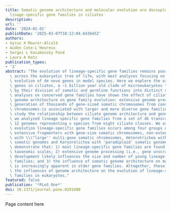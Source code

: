 ```yaml
---
title: Somatic genome architecture and molecular evolution are decoupled in \"young\"
  linage-specific gene families in ciliates
description:
url: ''
date: '2024-01-01'
publishDate: '2025-03-07T18:12:04.643645Z'
authors:
- Xyrus X Maurer-Alcalá
- Auden Cote-L'Heureux
- Sergei L Kosakovsky Pond
- Laura A Katz
publication_types:
- '2'
abstract: "The evolution of lineage-specific gene families remains poorly studied\
  \ across the eukaryotic tree of life, with most analyses focusing on the recent\
  \ evolution of de novo genes in model species. Here we explore the origins of lineage-specific\
  \ genes in ciliates, a ~1 billion year old clade of microeukaryotes that are defined\
  \ by their division of somatic and germline functions into distinct nuclei. Previous\
  \ analyses on conserved gene families have shown the effect of ciliates' unusual\
  \ genome architecture on gene family evolution: extensive genome processing-the\
  \ generation of thousands of gene-sized somatic chromosomes from canonical germline\
  \ chromosomes-is associated with larger and more diverse gene families. To further\
  \ study the relationship between ciliate genome architecture and gene family evolution,\
  \ we analyzed lineage specific gene families from a set of 46 transcriptomes and\
  \ 12 genomes representing x species from eight ciliate classes. We assess how the\
  \ evolution lineage-specific gene families occurs among four groups of ciliates:\
  \ extensive fragmenters with gene-size somatic chromosomes, non-extensive fragmenters\
  \ with \\\"large'' multi-gene somatic chromosomes, Heterotrichea with highly polyploid\
  \ somatic genomes and Karyorelictea with 'paradiploid' somatic genomes. Our analyses\
  \ demonstrate that: 1) most lineage-specific gene families are found at shallow\
  \ taxonomic scales; 2) extensive genome processing (i.e., gene unscrambling) during\
  \ development likely influences the size and number of young lineage-specific gene\
  \ families; and 3) the influence of somatic genome architecture on molecular evolution\
  \ is increasingly apparent in older gene families. Altogether, these data highlight\
  \ the influences of genome architecture on the evolution of lineage-specific gene\
  \ families in eukaryotes."
featured: false
publication: '*PLoS One*'
doi: 10.1371/journal.pone.0291688
---
```


Page content here